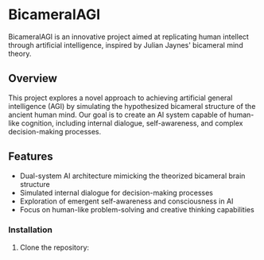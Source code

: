 # BicameralAGI

BicameralAGI is an innovative project aimed at replicating human intellect through artificial intelligence, inspired by Julian Jaynes' bicameral mind theory.

## Overview

This project explores a novel approach to achieving artificial general intelligence (AGI) by simulating the hypothesized bicameral structure of the ancient human mind. Our goal is to create an AI system capable of human-like cognition, including internal dialogue, self-awareness, and complex decision-making processes.

## Features

- Dual-system AI architecture mimicking the theorized bicameral brain structure
- Simulated internal dialogue for decision-making processes
- Exploration of emergent self-awareness and consciousness in AI
- Focus on human-like problem-solving and creative thinking capabilities

### Installation

1. Clone the repository:
